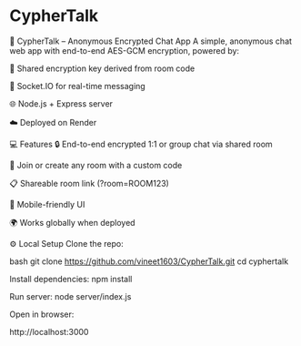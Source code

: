 # CypherTalk
📁 CypherTalk – Anonymous Encrypted Chat App
A simple, anonymous chat web app with end-to-end AES-GCM encryption, powered by:

🔐 Shared encryption key derived from room code

🔌 Socket.IO for real-time messaging

🌐 Node.js + Express server

☁️ Deployed on Render

💻 Features
  🔒 End-to-end encrypted 1:1 or group chat via shared room

  🚪 Join or create any room with a custom code

  📋 Shareable room link (?room=ROOM123)

  📱 Mobile-friendly UI

  🌍 Works globally when deployed

⚙️ Local Setup
Clone the repo:

bash
  git clone https://github.com/vineet1603/CypherTalk.git
  cd cyphertalk
  
Install dependencies:
  npm install

Run server:
  node server/index.js
  
Open in browser:

http://localhost:3000
